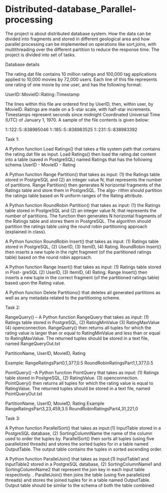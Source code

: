# Distributed-database_Parallel-processing

The project is about distributed database system. How the data can be divided into fragments and stored in different geological area and how parallel processing can be implemented on operations like sort,joins, with multithreading over the different partition to reduce the response time. The project is divided into set of tasks.

Database details

The rating.dat file contains 10 million ratings and 100,000 tag applications applied to 10,000 movies by
72,000 users. Each line of this file represents one rating of one movie by one user, and has the following
format:

UserID::MovieID::Rating::Timestamp

The lines within this file are ordered first by UserID, then, within user, by MovieID. Ratings are made
on a 5-star scale, with half-star increments. Timestamps represent seconds since midnight Coordinated
Universal Time (UTC) of January 1, 1970. A sample of the file contents is given below:

1::122::5::838985046
1::185::5::838983525
1::231::5::838983392

Task 1:

A Python function Load Ratings() that takes a file system path that contains the rating.dat
file as input. Load Ratings() then load the rating.dat content into a table (saved in PostgreSQL)
named Ratings that has the following schema
UserID - MovieID - Rating

A Python function Range Partition() that takes as input: (1) the Ratings table stored in
PostgreSQL and (2) an integer value N; that represents the number of partitions. Range Partition()
then generates N horizontal fragments of the Ratings table and store them in PostgreSQL. The algo-
rithm should partition the ratings table based on N uniform ranges of the Rating attribute.

A Python function RoundRobin Partition() that takes as input: (1) the Ratings table
stored in PostgreSQL and (2) an integer value N; that represents the number of partitions. The
function then generates N horizontal fragments of the Ratings table and stores them in PostgreSQL.
The algorithm should partition the ratings table using the round robin partitioning approach (explained
in class).

A Python function RoundRobin Insert() that takes as input: (1) Ratings table stored in
PostgreSQL, (2) UserID, (3) ItemID, (4) Rating. RoundRobin Insert() then inserts a new tuple in
the right fragment (of the partitioned ratings table) based on the round robin approach.

A Python function Range Insert() that takes as input: (1) Ratings table stored in Post-
greSQL (2) UserID, (3) ItemID, (4) Rating. Range Insert() then inserts a new tuple in the correct
fragment (of the partitioned ratings table) based upon the Rating value.

A Python function Delete Partitions() that deletes all generated partitions as well as
any metadata related to the partitioning scheme.

Task 2:

RangeQuery() – A Python function RangeQuery that takes as input: (1) Ratings table
stored in PostgreSQL, (2) RatingMinValue (3) RatingMaxValue (4)
openconnection. RangeQuery() then returns all tuples for which the rating value is larger than or
equal to RatingMinValue and less than or equal to RatingMaxValue. The returned tuples should be stored in a text file, named RangeQueryOut.txt

PartitionName, UserID, MovieID, Rating

Example:
RangeRatingsPart0,1,377,0.5
RoundRobinRatingsPart1,1,377,0.5

PointQuery() –A Python function PointQuery that takes as input: (1) Ratings table
stored in PostgreSQL, (2) RatingValue. (3) openconnection. PointQuery() then returns all tuples for which the rating value is equal to RatingValue. The returned tuples should be stored in a text file, named PointQueryOut.txt

PartitionName, UserID, MovieID, Rating
Example
RangeRatingsPart3,23,459,3.5
RoundRobinRatingsPart4,31,221,0

Task 3:

A Python function ParallelSort() that takes as input:(1) InputTable stored in  a PostgreSQL database, (2) SortingColumnName the name of the column used to order the tuples by.  ParallelSort() then sorts all tuples (using five parallelized threads) and stores the sorted tuples for in a table named  OutputTable. The output table contains the tuples in sorted ascending order.

A Python function ParallelJoin()  that takes as input:(1) InputTable1 and InputTable2 stored in  a PostgreSQL database, (2) SortingColumnName1 and SortingColumnName2 that represent the join key in each input table respectively. .  ParallelJoin() then joins the table (using five parallelized threads) and stores the joined tuples for in a table named  OutputTable. Output table should be similar to the schema of both the table combined






